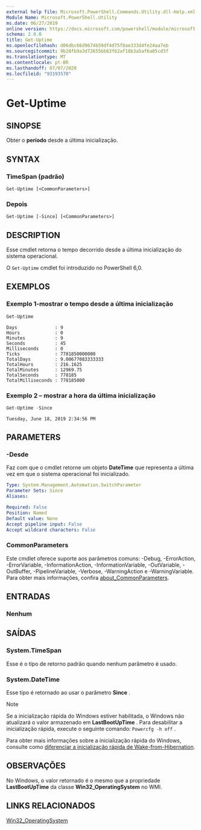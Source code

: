 ```yaml
---
external help file: Microsoft.PowerShell.Commands.Utility.dll-Help.xml
Module Name: Microsoft.PowerShell.Utility
ms.date: 06/27/2019
online version: https://docs.microsoft.com/powershell/module/microsoft.powershell.utility/get-uptime?view=powershell-7.1&WT.mc_id=ps-gethelp
schema: 2.0.0
title: Get-Uptime
ms.openlocfilehash: d06dbc66d9674b59df4d75f8ae333d4fe24aa7eb
ms.sourcegitcommit: 9b28fb9a3d72655bb63f62af18b3a5af6a05cd3f
ms.translationtype: MT
ms.contentlocale: pt-BR
ms.lasthandoff: 07/07/2020
ms.locfileid: "93193570"
---
```

# Get-Uptime

## SINOPSE
Obter o **período** desde a última inicialização.

## SYNTAX

### TimeSpan (padrão)

```
Get-Uptime [<CommonParameters>]
```

### Depois

```
Get-Uptime [-Since] [<CommonParameters>]
```

## DESCRIPTION

Esse cmdlet retorna o tempo decorrido desde a última inicialização do sistema operacional.

O `Get-Uptime` cmdlet foi introduzido no PowerShell 6,0.

## EXEMPLOS

### Exemplo 1-mostrar o tempo desde a última inicialização

```powershell
Get-Uptime
```

```Output
Days              : 9
Hours             : 0
Minutes           : 9
Seconds           : 45
Milliseconds      : 0
Ticks             : 7781850000000
TotalDays         : 9.00677083333333
TotalHours        : 216.1625
TotalMinutes      : 12969.75
TotalSeconds      : 778185
TotalMilliseconds : 778185000
```

### Exemplo 2 – mostrar a hora da última inicialização

```powershell
Get-Uptime -Since
```

```Output
Tuesday, June 18, 2019 2:34:56 PM
```

## PARAMETERS

### -Desde

Faz com que o cmdlet retorne um objeto **DateTime** que representa a última vez em que o sistema operacional foi inicializado.

```yaml
Type: System.Management.Automation.SwitchParameter
Parameter Sets: Since
Aliases:

Required: False
Position: Named
Default value: None
Accept pipeline input: False
Accept wildcard characters: False
```

### CommonParameters

Este cmdlet oferece suporte aos parâmetros comuns: -Debug, -ErrorAction, -ErrorVariable, -InformationAction, -InformationVariable, -OutVariable, -OutBuffer, -PipelineVariable, -Verbose, -WarningAction e -WarningVariable. Para obter mais informações, confira [about_CommonParameters](https://go.microsoft.com/fwlink/?LinkID=113216).

## ENTRADAS

### Nenhum

## SAÍDAS

### System.TimeSpan

Esse é o tipo de retorno padrão quando nenhum parâmetro é usado.

### System.DateTime

Esse tipo é retornado ao usar o parâmetro **Since** .

> [!NOTE]
> Se a inicialização rápida do Windows estiver habilitada, o Windows não atualizará o valor armazenado em **LastBootUpTime** . Para desabilitar a inicialização rápida, execute o seguinte comando: `Powercfg -h off` .
>
> Para obter mais informações sobre a inicialização rápida do Windows, consulte como [diferenciar a inicialização rápida de Wake-from-Hibernation](/windows-hardware/drivers/kernel/distinguishing-fast-startup-from-wake-from-hibernation).

## OBSERVAÇÕES

No Windows, o valor retornado é o mesmo que a propriedade **LastBootUpTime** da classe **Win32_OperatingSystem** no WMI.

## LINKS RELACIONADOS

[Win32_OperatingSystem](/windows/win32/cimwin32prov/win32-operatingsystem#properties)

